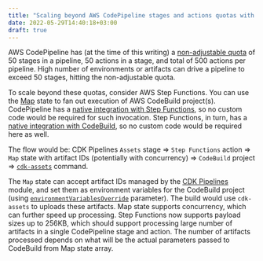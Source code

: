 ```yaml
---
title: "Scaling beyond AWS CodePipeline stages and actions quotas with CDK Pipelines"
date: 2022-05-29T14:40:18+03:00
draft: true
---
```


AWS CodePipeline has (at the time of this writing) a [non-adjustable quota](https://docs.aws.amazon.com/codepipeline/latest/userguide/limits.html) of 50 stages in a pipeline, 50 actions in a stage, and total of 500 actions per pipeline. High number of environments or artifacts can drive a pipeline to exceed 50 stages, hitting the non-adjustable quota.

To scale beyond these quotas, consider AWS Step Functions. You can use the [Map](https://docs.aws.amazon.com/step-functions/latest/dg/amazon-states-language-map-state.html) state to fan out execution of AWS CodeBuild project(s). CodePipeline has a [native integration with Step Functions](https://docs.aws.amazon.com/codepipeline/latest/userguide/integrations-action-type.html#w2aac11b7c17c11), so no custom code would be required for such invocation. Step Functions, in turn, has a [native integration with CodeBuild](https://docs.aws.amazon.com/step-functions/latest/dg/connect-codebuild.html), so no custom code would be required here as well.

The flow would be:
CDK Pipelines `Assets` stage => `Step Functions` action => `Map` state with artifact IDs (potentially with concurrency) => `CodeBuild` project => [`cdk-assets`](https://www.npmjs.com/package/cdk-assets) command.

The `Map` state can accept artifact IDs managed by the [CDK Pipelines](https://docs.aws.amazon.com/cdk/api/v2/docs/aws-cdk-lib.pipelines-readme.html) module, and set them as environment variables for the CodeBuild project (using [`environmentVariablesOverride`](https://docs.aws.amazon.com/codebuild/latest/APIReference/API_StartBuild.html#CodeBuild-StartBuild-request-environmentVariablesOverride) parameter). The build would use `cdk-assets` to uploads these artifacts. Map state supports concurrency, which can further speed up processing. Step Functions now supports payload sizes up to 256KB, which should support processing large number of artifacts in a single CodePipeline stage and action. The number of artifacts processed depends on what will be the actual parameters passed to CodeBuild from Map state array.